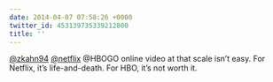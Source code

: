 ```yaml
---
date: 2014-04-07 07:58:26 +0000
twitter_id: 453139735339212800
title: ''
---
```


<!-- Tweet at https://twitter.com/statuses/452983290581241856 is either deleted or protected. -->

[@zkahn94](https://twitter.com/zkahn94) [@netflix](https://twitter.com/netflix) @HBOGO online video at that scale isn’t easy. For Netflix, it’s life-and-death. For HBO, it’s not worth it.

